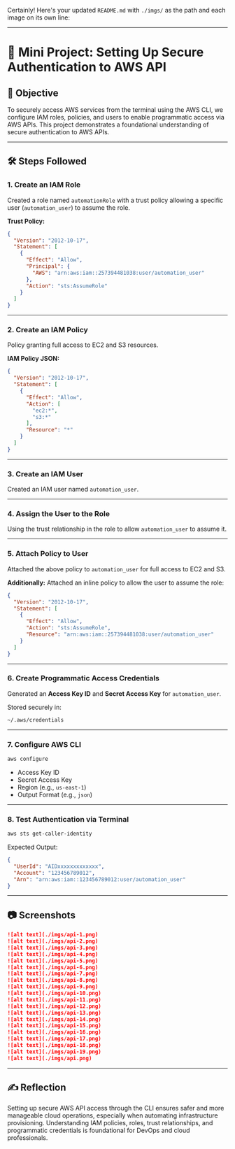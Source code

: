 Certainly! Here's your updated `README.md` with `./imgs/` as the path and each image on its own line:

---

# 🚀 Mini Project: Setting Up Secure Authentication to AWS API

## 📌 Objective

To securely access AWS services from the terminal using the AWS CLI, we configure IAM roles, policies, and users to enable programmatic access via AWS APIs. This project demonstrates a foundational understanding of secure authentication to AWS APIs.

---

## 🛠️ Steps Followed

### 1. **Create an IAM Role**

Created a role named `automationRole` with a trust policy allowing a specific user (`automation_user`) to assume the role.

**Trust Policy:**

```json
{
  "Version": "2012-10-17",
  "Statement": [
    {
      "Effect": "Allow",
      "Principal": {
        "AWS": "arn:aws:iam::257394481038:user/automation_user"
      },
      "Action": "sts:AssumeRole"
    }
  ]
}
```

---

### 2. **Create an IAM Policy**

Policy granting full access to EC2 and S3 resources.

**IAM Policy JSON:**

```json
{
  "Version": "2012-10-17",
  "Statement": [
    {
      "Effect": "Allow",
      "Action": [
        "ec2:*",
        "s3:*"
      ],
      "Resource": "*"
    }
  ]
}
```

---

### 3. **Create an IAM User**

Created an IAM user named `automation_user`.

---

### 4. **Assign the User to the Role**

Using the trust relationship in the role to allow `automation_user` to assume it.

---

### 5. **Attach Policy to User**

Attached the above policy to `automation_user` for full access to EC2 and S3.

**Additionally:**
Attached an inline policy to allow the user to assume the role:

```json
{
  "Version": "2012-10-17",
  "Statement": [
    {
      "Effect": "Allow",
      "Action": "sts:AssumeRole",
      "Resource": "arn:aws:iam::257394481038:user/automation_user"
    }
  ]
}
```

---

### 6. **Create Programmatic Access Credentials**

Generated an **Access Key ID** and **Secret Access Key** for `automation_user`.

Stored securely in:

```bash
~/.aws/credentials
```

---

### 7. **Configure AWS CLI**

```bash
aws configure
```

* Access Key ID
* Secret Access Key
* Region (e.g., `us-east-1`)
* Output Format (e.g., `json`)

---

### 8. **Test Authentication via Terminal**

```bash
aws sts get-caller-identity
```

Expected Output:

```json
{
  "UserId": "AIDxxxxxxxxxxxxx",
  "Account": "123456789012",
  "Arn": "arn:aws:iam::123456789012:user/automation_user"
}
```



---

## 📷 Screenshots

```markdown
![alt text](./imgs/api-1.png)  
![alt text](./imgs/api-2.png)  
![alt text](./imgs/api-3.png)  
![alt text](./imgs/api-4.png)  
![alt text](./imgs/api-5.png)  
![alt text](./imgs/api-6.png)  
![alt text](./imgs/api-7.png)  
![alt text](./imgs/api-8.png)  
![alt text](./imgs/api-9.png)  
![alt text](./imgs/api-10.png)  
![alt text](./imgs/api-11.png)  
![alt text](./imgs/api-12.png)  
![alt text](./imgs/api-13.png)  
![alt text](./imgs/api-14.png)  
![alt text](./imgs/api-15.png)  
![alt text](./imgs/api-16.png)  
![alt text](./imgs/api-17.png)  
![alt text](./imgs/api-18.png)  
![alt text](./imgs/api-19.png)  
![alt text](./imgs/api.png)  
```

---

## ✍️ Reflection

Setting up secure AWS API access through the CLI ensures safer and more manageable cloud operations, especially when automating infrastructure provisioning. Understanding IAM policies, roles, trust relationships, and programmatic credentials is foundational for DevOps and cloud professionals.

